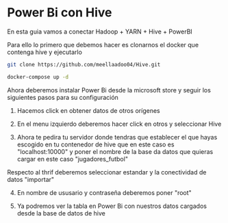 # Power Bi con Hive

En esta guia vamos a conectar Hadoop + YARN + Hive + PowerBI

Para ello lo primero que debemos hacer es clonarnos el docker que contenga hive y ejecutarlo

```bash
git clone https://github.com/meellaadoo04/Hive.git
```

```bash
docker-compose up -d
```

Ahora deberemos instalar Power Bi desde la microsoft store y seguir los siguientes pasos para su configuración

1. Hacemos click en obtener datos de otros orígenes

2. En el menu izquierdo deberemos hacer click en otros y seleccionar Hive

3. Ahora te pedira tu servidor donde tendras que establecer el que hayas escogido en tu contenedor de hive que en este caso es "localhost:10000" y poner el nombre de la base da datos que quieras cargar en este caso "jugadores_futbol"

Respecto al thrif deberemos seleccionar estandar y la conectividad de datos "importar"

4. En nombre de ususario y contraseña deberemos poner "root"

5. Ya podremos ver la tabla en Power Bi con nuestros datos cargados desde la base de datos de hive
